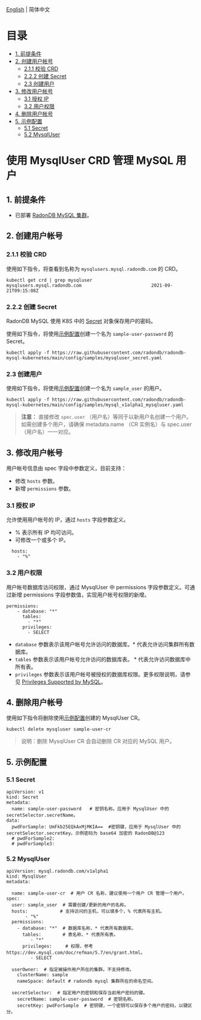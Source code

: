 [English](../en-us/mgt_mysqlusser.md) | 简体中文

目录
==========
   * [1. 前提条件](#1.-前提条件)
   * [2. 创建用户帐号](#2.-创建用户帐号)
      * [2.1.1 校验 CRD](#2.1.1-校验-CRD)
      * [2.2.2 创建 Secret](#2.2.2-创建-Secret)
      * [2.3 创建用户](#2.3-创建用户)
   * [3. 修改用户帐号](#3.-修改用户帐号)
      * [3.1 授权 IP](#3.1-授权-IP)
      * [3.2 用户权限](#3.2-用户权限)
   * [4. 删除用户帐号](#4.-删除用户帐号)
   * [5. 示例配置](#5.-示例配置)
      * [5.1 Secret](#5.1-Secret)
      * [5.2 MysqlUser](#5.2-MysqlUser)

# 使用 MysqlUser CRD 管理 MySQL 用户

##  1. 前提条件

* 已部署 [RadonDB MySQL 集群](kubernetes/deploy_radondb-mysql_operator_on_k8s.md)。

##  2. 创建用户帐号

###  2.1.1 校验 CRD

使用如下指令，将查看到名称为 `mysqlusers.mysql.radondb.com` 的 CRD。

```plain
kubectl get crd | grep mysqluser
mysqlusers.mysql.radondb.com                          2021-09-21T09:15:08Z
```

###  2.2.2 创建 Secret

RadonDB MySQL 使用 K8S 中的 [Secret](https://kubernetes.io/docs/concepts/configuration/secret/) 对象保存用户的密码。

使用如下指令，将使用[示例配置](#Secret)创建一个名为 `sample-user-password` 的 Secret。

```plain
kubectl apply -f https://raw.githubusercontent.com/radondb/radondb-mysql-kubernetes/main/config/samples/mysqluser_secret.yaml
```

###  2.3 创建用户

使用如下指令，将使用[示例配置](#MysqlUser)创建一个名为 `sample_user` 的用户。

```plain
kubectl apply -f https://raw.githubusercontent.com/radondb/radondb-mysql-kubernetes/main/config/samples/mysql_v1alpha1_mysqluser.yaml 
```

> **注意：** 直接修改 `spec.user` （用户名）等同于以新用户名创建一个用户。如需创建多个用户，请确保 metadata.name （CR 实例名）与 spec.user（用户名）一一对应。

##  3. 修改用户帐号

用户帐号信息由 spec 字段中参数定义，目前支持：

* 修改 `hosts` 参数。
* 新增 `permissions` 参数。

###  3.1 授权 IP

允许使用用户帐号的 IP，通过 `hosts` 字段参数定义。

* % 表示所有 IP 均可访问。
* 可修改一个或多个 IP。

```plain
  hosts: 
    - "%"
```

###  3.2 用户权限

用户帐号数据库访问权限，通过 MysqlUser 中 permissions 字段参数定义。可通过新增 permissions 字段参数值，实现用户帐号权限的新增。

```plain
permissions:
    - database: "*"
      tables:
        - "*"
      privileges:
        - SELECT
```

* `database`  参数表示该用户帐号允许访问的数据库。* 代表允许访问集群所有数据库。
* `tables`  参数表示该用户帐号允许访问的数据库表。 * 代表允许访问数据库中所有表。
* `privileges`  参数表示该用户帐号被授权的数据库权限。更多权限说明，请参见 [Privileges Supported by MySQL](https://dev.mysql.com/doc/refman/5.7/en/grant.html)。

##  4. 删除用户帐号

使用如下指令将删除使用[示例配置](#MysqlUser)创建的 MysqlUser CR。

```plain
kubectl delete mysqluser sample-user-cr
```

>说明：删除 MysqlUser CR 会自动删除 CR 对应的 MySQL 用户。

##  5. 示例配置

###  5.1 Secret

```plain
apiVersion: v1
kind: Secret
metadata:
  name: sample-user-password   # 密钥名称。应用于 MysqlUser 中的 secretSelector.secretName。  
data:
  pwdForSample: UmFkb25EQkAxMjMKIA==  #密钥键，应用于 MysqlUser 中的 secretSelector.secretKey。示例密码为 base64 加密的 RadonDB@123
  # pwdForSample2:
  # pwdForSample3:
```

###  5.2 MysqlUser

```plain
apiVersion: mysql.radondb.com/v1alpha1
kind: MysqlUser
metadata:
 
  name: sample-user-cr  # 用户 CR 名称，建议使用一个用户 CR 管理一个用户。
spec:
  user: sample_user  # 需要创建/更新的用户的名称。
  hosts:            # 支持访问的主机，可以填多个，% 代表所有主机。 
       - "%"
  permissions:
    - database: "*"  # 数据库名称，* 代表所有数据库。 
      tables:        # 表名称，* 代表所有表。
         - "*"
      privileges:     # 权限，参考 https://dev.mysql.com/doc/refman/5.7/en/grant.html。
         - SELECT
  
  userOwner:  # 指定被操作用户所在的集群。不支持修改。  
    clusterName: sample
    nameSpace: default # radondb mysql 集群所在的命名空间。
  
  secretSelector:  # 指定用户的密钥和保存当前用户密码的键。
    secretName: sample-user-password  # 密钥名称。   
    secretKey: pwdForSample  # 密钥键，一个密钥可以保存多个用户的密码，以键区分。
```